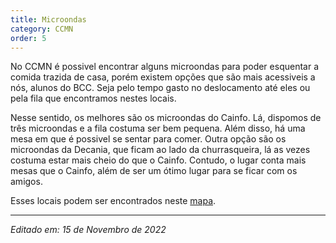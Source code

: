 ```yaml
---
title: Microondas
category: CCMN
order: 5
---
```


No CCMN é possivel encontrar alguns microondas para poder esquentar a comida trazida de casa, porém existem opções que são mais acessiveis a nós, alunos do BCC. Seja pelo tempo gasto no deslocamento até eles ou pela fila que encontramos nestes locais.

Nesse sentido, os melhores são os microondas do Cainfo. Lá, dispomos de três microondas e a fila costuma ser bem pequena. Além disso, há uma mesa em que é possivel se sentar para comer.
Outra opção são os microondas da Decania, que ficam ao lado da churrasqueira, lá as vezes costuma estar mais cheio do que o Cainfo. 
Contudo, o lugar conta mais mesas que o Cainfo, além de ser um ótimo lugar para se ficar com os amigos.

Esses locais podem ser encontrados neste [mapa](https://guiadocalouro.github.io/site/cainfo/onde_fica/).

---

*Editado em: 15 de Novembro de 2022*
